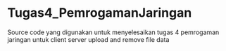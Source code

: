 # Tugas4_PemrogamanJaringan
Source code yang digunakan untuk menyelesaikan tugas 4 pemrogaman jaringan untuk client server upload and remove file data
